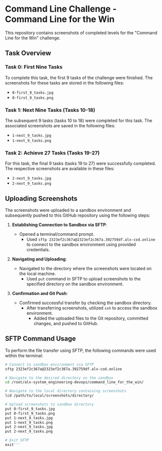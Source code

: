 # Command Line Challenge - Command Line for the Win

This repository contains screenshots of completed levels for the "Command Line for the Win" challenge.

## Task Overview

### Task 0: First Nine Tasks
To complete this task, the first 9 tasks of the challenge were finished. The screenshots for these tasks are stored in the following files:
- `0-first_9_tasks.jpg`
- `0-first_9_tasks.png`

### Task 1: Next Nine Tasks (Tasks 10-18)
The subsequent 9 tasks (tasks 10 to 18) were completed for this task. The associated screenshots are saved in the following files:
- `1-next_9_tasks.jpg`
- `1-next_9_tasks.png`

### Task 2: Achieve 27 Tasks (Tasks 19-27)
For this task, the final 9 tasks (tasks 19 to 27) were successfully completed. The respective screenshots are available in these files:
- `2-next_9_tasks.jpg`
- `2-next_9_tasks.png`

## Uploading Screenshots

The screenshots were uploaded to a sandbox environment and subsequently pushed to this GitHub repository using the following steps:

1. **Establishing Connection to Sandbox via SFTP**:
   - Opened a terminal/command prompt.
      - Used `sftp 2323ef2c367a@2323ef2c367a.392759df.alx-cod.online` to connect to the sandbox environment using provided credentials.

2. **Navigating and Uploading**:
   - Navigated to the directory where the screenshots were located on the local machine.
      - Used `put` command in SFTP to upload screenshots to the specified directory on the sandbox environment.

3. **Confirmation and Git Push**:
   - Confirmed successful transfer by checking the sandbox directory.
      - After transferring screenshots, utilized `ssh` to access the sandbox environment.
         - Added the uploaded files to the Git repository, committed changes, and pushed to GitHub.

## SFTP Command Usage

To perform the file transfer using SFTP, the following commands were used within the terminal:

```bash
# Connect to sandbox environment via SFTP
sftp 2323ef2c367a@2323ef2c367a.392759df.alx-cod.online

# Navigate to the desired directory on the sandbox
cd /root/alx-system_engineering-devops/command_line_for_the_win/

# Navigate to the local directory containing screenshots
lcd /path/to/local/screenshots/directory/

# Upload screenshots to sandbox directory
put 0-first_9_tasks.jpg
put 0-first_9_tasks.png
put 1-next_9_tasks.jpg
put 1-next_9_tasks.png
put 2-next_9_tasks.jpg
put 2-next_9_tasks.png

# Exit SFTP
exit'''
